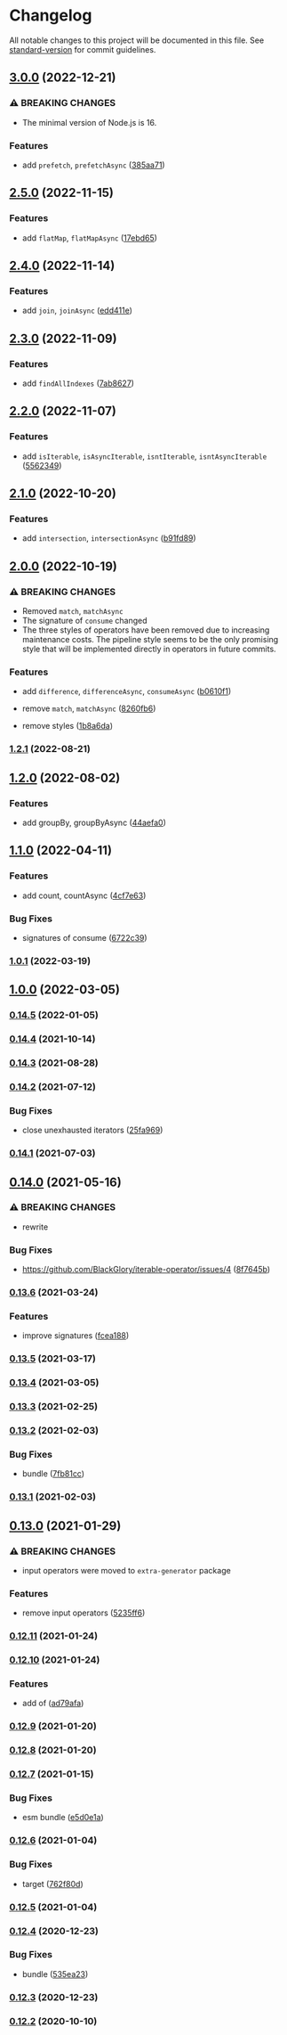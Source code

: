 # Changelog

All notable changes to this project will be documented in this file. See [standard-version](https://github.com/conventional-changelog/standard-version) for commit guidelines.

## [3.0.0](https://github.com/BlackGlory/iterable-operator/compare/v2.5.0...v3.0.0) (2022-12-21)


### ⚠ BREAKING CHANGES

* The minimal version of Node.js is 16.

### Features

* add `prefetch`, `prefetchAsync` ([385aa71](https://github.com/BlackGlory/iterable-operator/commit/385aa719dcad55f3a92408eca5af03e553c34bc5))

## [2.5.0](https://github.com/BlackGlory/iterable-operator/compare/v2.4.0...v2.5.0) (2022-11-15)


### Features

* add `flatMap`, `flatMapAsync` ([17ebd65](https://github.com/BlackGlory/iterable-operator/commit/17ebd6532f3918b9a4202e30cfd79aed170a556f))

## [2.4.0](https://github.com/BlackGlory/iterable-operator/compare/v2.3.0...v2.4.0) (2022-11-14)


### Features

* add `join`, `joinAsync` ([edd411e](https://github.com/BlackGlory/iterable-operator/commit/edd411eae033f41a27a5ecfc572982d34bb6bfc2))

## [2.3.0](https://github.com/BlackGlory/iterable-operator/compare/v2.2.0...v2.3.0) (2022-11-09)


### Features

* add `findAllIndexes` ([7ab8627](https://github.com/BlackGlory/iterable-operator/commit/7ab86270864af9fa7d771fa830fcd23bad44928b))

## [2.2.0](https://github.com/BlackGlory/iterable-operator/compare/v2.1.0...v2.2.0) (2022-11-07)


### Features

* add `isIterable`, `isAsyncIterable`, `isntIterable`, `isntAsyncIterable` ([5562349](https://github.com/BlackGlory/iterable-operator/commit/5562349290cd44be1a452c8d50015509209e81b4))

## [2.1.0](https://github.com/BlackGlory/iterable-operator/compare/v2.0.0...v2.1.0) (2022-10-20)


### Features

* add `intersection`, `intersectionAsync` ([b91fd89](https://github.com/BlackGlory/iterable-operator/commit/b91fd89a6e3ad970fcbf9d92e664b45671af479f))

## [2.0.0](https://github.com/BlackGlory/iterable-operator/compare/v1.2.1...v2.0.0) (2022-10-19)


### ⚠ BREAKING CHANGES

* Removed `match`, `matchAsync`
* The signature of `consume` changed
* The three styles of operators have been removed due to increasing maintenance costs.
The pipeline style seems to be the only promising style that will be implemented directly in operators in future commits.

### Features

* add `difference`, `differenceAsync`, `consumeAsync` ([b0610f1](https://github.com/BlackGlory/iterable-operator/commit/b0610f1d54ecc3a3121294bf73b97637eed2090e))
* remove `match`, `matchAsync` ([8260fb6](https://github.com/BlackGlory/iterable-operator/commit/8260fb6983f3c1085f119e11d9a634fb78ce6b77))


* remove styles ([1b8a6da](https://github.com/BlackGlory/iterable-operator/commit/1b8a6da38abd4abdde0672084051c51a85155790))

### [1.2.1](https://github.com/BlackGlory/iterable-operator/compare/v1.2.0...v1.2.1) (2022-08-21)

## [1.2.0](https://github.com/BlackGlory/iterable-operator/compare/v1.1.0...v1.2.0) (2022-08-02)


### Features

* add groupBy, groupByAsync ([44aefa0](https://github.com/BlackGlory/iterable-operator/commit/44aefa0058e0732ed74d4568c051382527319773))

## [1.1.0](https://github.com/BlackGlory/iterable-operator/compare/v1.0.1...v1.1.0) (2022-04-11)


### Features

* add count, countAsync ([4cf7e63](https://github.com/BlackGlory/iterable-operator/commit/4cf7e6314c55097f10809830cd3d1059c7fc178f))


### Bug Fixes

* signatures of consume ([6722c39](https://github.com/BlackGlory/iterable-operator/commit/6722c399513b1872832f90ec8592931127f0c370))

### [1.0.1](https://github.com/BlackGlory/iterable-operator/compare/v1.0.0...v1.0.1) (2022-03-19)

## [1.0.0](https://github.com/BlackGlory/iterable-operator/compare/v0.14.5...v1.0.0) (2022-03-05)

### [0.14.5](https://github.com/BlackGlory/iterable-operator/compare/v0.14.4...v0.14.5) (2022-01-05)

### [0.14.4](https://github.com/BlackGlory/iterable-operator/compare/v0.14.3...v0.14.4) (2021-10-14)

### [0.14.3](https://github.com/BlackGlory/iterable-operator/compare/v0.14.2...v0.14.3) (2021-08-28)

### [0.14.2](https://github.com/BlackGlory/iterable-operator/compare/v0.14.1...v0.14.2) (2021-07-12)


### Bug Fixes

* close unexhausted iterators ([25fa969](https://github.com/BlackGlory/iterable-operator/commit/25fa96920ddd682444da3802577b2a671e521944))

### [0.14.1](https://github.com/BlackGlory/iterable-operator/compare/v0.14.0...v0.14.1) (2021-07-03)

## [0.14.0](https://github.com/BlackGlory/iterable-operator/compare/v0.13.6...v0.14.0) (2021-05-16)


### ⚠ BREAKING CHANGES

* rewrite

### Bug Fixes

* https://github.com/BlackGlory/iterable-operator/issues/4 ([8f7645b](https://github.com/BlackGlory/iterable-operator/commit/8f7645ba5c2918b961f56b3db5e9ddbdd0e09a7c))

### [0.13.6](https://github.com/BlackGlory/iterable-operator/compare/v0.13.5...v0.13.6) (2021-03-24)


### Features

* improve signatures ([fcea188](https://github.com/BlackGlory/iterable-operator/commit/fcea1889e51e908ed6075e6a457d806a00dc3f11))

### [0.13.5](https://github.com/BlackGlory/iterable-operator/compare/v0.13.4...v0.13.5) (2021-03-17)

### [0.13.4](https://github.com/BlackGlory/iterable-operator/compare/v0.13.3...v0.13.4) (2021-03-05)

### [0.13.3](https://github.com/BlackGlory/iterable-operator/compare/v0.13.2...v0.13.3) (2021-02-25)

### [0.13.2](https://github.com/BlackGlory/iterable-operator/compare/v0.13.1...v0.13.2) (2021-02-03)


### Bug Fixes

* bundle ([7fb81cc](https://github.com/BlackGlory/iterable-operator/commit/7fb81cc2b5c4d779e2029455f2b965a629a71130))

### [0.13.1](https://github.com/BlackGlory/iterable-operator/compare/v0.13.0...v0.13.1) (2021-02-03)

## [0.13.0](https://github.com/BlackGlory/iterable-operator/compare/v0.12.11...v0.13.0) (2021-01-29)


### ⚠ BREAKING CHANGES

* input operators were moved to `extra-generator` package

### Features

* remove input operators ([5235ff6](https://github.com/BlackGlory/iterable-operator/commit/5235ff6e46796a5f83fa737621311f8145bede6c))

### [0.12.11](https://github.com/BlackGlory/iterable-operator/compare/v0.12.10...v0.12.11) (2021-01-24)

### [0.12.10](https://github.com/BlackGlory/iterable-operator/compare/v0.12.9...v0.12.10) (2021-01-24)


### Features

* add of ([ad79afa](https://github.com/BlackGlory/iterable-operator/commit/ad79afaebc4a0ed1b15f015e69ed9332c0fe47f6))

### [0.12.9](https://github.com/BlackGlory/iterable-operator/compare/v0.12.8...v0.12.9) (2021-01-20)

### [0.12.8](https://github.com/BlackGlory/iterable-operator/compare/v0.12.7...v0.12.8) (2021-01-20)

### [0.12.7](https://github.com/BlackGlory/iterable-operator/compare/v0.12.6...v0.12.7) (2021-01-15)


### Bug Fixes

* esm bundle ([e5d0e1a](https://github.com/BlackGlory/iterable-operator/commit/e5d0e1acdd7f21bf8835b2d229ea660c6425e66c))

### [0.12.6](https://github.com/BlackGlory/iterable-operator/compare/v0.12.5...v0.12.6) (2021-01-04)


### Bug Fixes

* target ([762f80d](https://github.com/BlackGlory/iterable-operator/commit/762f80d050fb345c81d68f0011244d0ed00f5876))

### [0.12.5](https://github.com/BlackGlory/iterable-operator/compare/v0.12.4...v0.12.5) (2021-01-04)

### [0.12.4](https://github.com/BlackGlory/iterable-operator/compare/v0.12.3...v0.12.4) (2020-12-23)


### Bug Fixes

* bundle ([535ea23](https://github.com/BlackGlory/iterable-operator/commit/535ea2360f05305e958fc3c7fa3871f770e3c30f))

### [0.12.3](https://github.com/BlackGlory/iterable-operator/compare/v0.12.2...v0.12.3) (2020-12-23)

### [0.12.2](https://github.com/BlackGlory/iterable-operator/compare/v0.12.1...v0.12.2) (2020-10-10)
